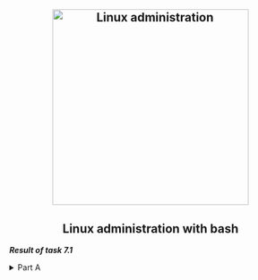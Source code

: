 <h2 align="center"> 
  <img alt="Linux administration" src="https://d3mxt5v3yxgcsr.cloudfront.net/courses/2352/course_2352_image.png?v=1639360962" width="350"> 
</h2>
<h2 align="center"> Linux administration with bash </h2>

***Result of task 7.1*** <br>

<details><summary>Part A</summary><br>
1. Create a script that uses the following keys: <br> 
  - When starting without parameters, it will display a list of possible keys and their description. <br>
  - The --all key displays the IP addresses and symbolic names of all hosts in the current subnet. <br>
  - The --target key displays a list of open system TCP ports. <br>
The code that performs the functionality of each of the subtasks must be placed in a separate function. <br>
```
#!/bin/bash

#When starting without parameters, it will display a list of possible keys and their description. 
if [[ "$#" == "0" ]]
then
	echo "Actial arguments for this script:"
	echo -e "\033[33m To displays the IP addresses and symbolic names of all hosts in the current subnet use --all key."
	echo -e "\033[35m To displays a list of open system TCP ports use --target key."
	echo -e "\033[0m"
	exit 0
fi

#Function of listenong TCP ports on host
function list_ports
{
	echo "This TCP-ports are open:"
	ss -at | sort -h
}

#Function of displaying ip-addresses and names in network
function scannet 
{
	#function for check if NMAP is installed
	test -e /usr/bin/nmap
	if [[ "$?" == "0" ]]
	then
		echo "NMAP is installed. Scan network now..."
	else
		echo "NMAP is not installed. Install NMAP now..."
		sudo apt install nmap -y
	fi

#Scan network with NMAP
	echo "Next hosts are located on this network"
	nmap -sP 192.168.83.*/24 
}

#Check input parametrs
if [[ "$1" == "--target" ]]
then 
	list_ports
elif [[ "$1" == "--all" ]]
then
	scannet
fi
```
  <img alt="" src="https://github.com/zinchenko-ihor/DevOps_online_Kyiv_2021Q4/blob/master/m7/Task7.1/IMG/result_A.png"><br>
</details>

<details><summary>Part B</summary><br>
1. Using Apache log example create a script to answer the following questions: <br>
  - From which ip were the most requests? <br>
  - What is the most requested page? <br>
  - How many requests were there from each ip? <br>
  - What non-existent pages were clients referred to? <br>
  - What time did site get the most requests? <br>
  - What search bots have accessed the site? (UA + IP) <br>
```
#!/bin/bash

#Show from which ip were the most requests
echo "1. This ip-address completed the most request:"
	less /home/devops/Task7.1/apache_logs.txt | cut -d' ' -f1 | sort | uniq -c | sort -n | tail -n 1

#Show what is the most requested page?
echo "2. This TOP 5 pages is the most requested:"
	tail -5000 /home/devops/Task7.1/apache_logs.txt | awk '{print $7}' | sort | uniq -c | sort -rn | head -5

#How many requests were there from each ip?
echo "3. The following number of requests were made from each ip address:"
	less /home/devops/Task7.1/apache_logs.txt | cut -d' ' -f1 | sort | uniq -c

#What non-existent pages were clients referred to?
echo "4. The number of non-existent pages that clients referred to:"
	grep "error404 " /home/devops/Task7.1/apache_logs.txt | awk '{print $7}' | cut -d ' ' -f 7 | sort | uniq -c | sort -nr

# What time did site get the most requests? 
echo "5. The site received the most requests at this time:"
	less /home/devops/Task7.1/apache_logs.txt | awk '{print $4}' |tr -d '[' | sort | uniq -c | sort -gr | head -n 10

# What search bots have accessed the site? (UA + IP)?
echo "6. Such search bots visited the site"
	grep "bot" /home/devops/Task7.1/apache_logs.txt | awk -F\" '{ print $6 }' | sort | uniq -c | head -n 10
```
  <img alt="" src="https://github.com/zinchenko-ihor/DevOps_online_Kyiv_2021Q4/blob/master/m7/Task7.1/IMG/result_B.png"><br>
</details>

